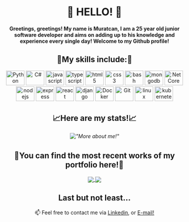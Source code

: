 ### 
<h1 align="center">👋 HELLO! 👋</h1>

<h4 align="center">Greetings, greetings! My name is Muratcan, I am a 25 year old junior software developer and aims on adding up to his knowledge and experience every single day! Welcome to my Github profile!</h4>

<h2 align="center">🎼My skills include:🎼</h2>
<p align="center">
	<img title="Python" alt="Python" src="https://cdn.jsdelivr.net/gh/devicons/devicon/icons/python/python-original.svg" width="50" height="40" />
	<img title="C#" alt="C#" src="https://cdn.jsdelivr.net/gh/devicons/devicon/icons/csharp/csharp-original.svg" width="50" height="40" />
	<img title="javascript" alt="javascript" src="https://cdn.jsdelivr.net/gh/devicons/devicon/icons/javascript/javascript-original.svg" width="50" height="40" />
	<img title="typescript" alt="typescript" src="https://cdn.jsdelivr.net/gh/devicons/devicon/icons/typescript/typescript-original.svg" width="50" height="40" />
	<img title="html5" alt="html5" src="https://cdn.jsdelivr.net/gh/devicons/devicon/icons/html5/html5-original.svg" width="50" height="40" />
	<img title="css3" alt="css3" src="https://cdn.jsdelivr.net/gh/devicons/devicon/icons/css3/css3-original.svg" width="50" height="40"/>
	<img title="bash" alt="bash" src="https://cdn.jsdelivr.net/gh/devicons/devicon/icons/bash/bash-original.svg" width="50" height="40"/>
	<img title="mongodb" alt="mongodb" src="https://cdn.jsdelivr.net/gh/devicons/devicon/icons/mongodb/mongodb-original.svg" width="50" height="40" />
	<img title="Net Core" alt="Net Core" src="https://cdn.jsdelivr.net/gh/devicons/devicon/icons/dotnetcore/dotnetcore-original.svg" width="50" height="40" />
	<img title="nodejs" alt="nodejs" src="https://cdn.jsdelivr.net/gh/devicons/devicon/icons/nodejs/nodejs-original.svg" width="50" height="40" />	
	<img title="express" alt="express" src="https://cdn.jsdelivr.net/gh/devicons/devicon/icons/express/express-original.svg" width="50" height="40" />
	<img title="react" alt="react" src="https://cdn.jsdelivr.net/gh/devicons/devicon/icons/react/react-original.svg" width="50" height="40" />
	<img title="django" alt="django" src="https://cdn.jsdelivr.net/gh/devicons/devicon/icons/django/django-original.svg" width="50" height="40" />
	<img title="Docker" alt="Docker" src="https://cdn.jsdelivr.net/gh/devicons/devicon/icons/docker/docker-original.svg" width="50" height="40" />
	<img title="Git" alt="Git" src="https://cdn.jsdelivr.net/gh/devicons/devicon/icons/git/git-original.svg" width="50" height="40" />
	<img title="linux" alt="linux" src="https://cdn.jsdelivr.net/gh/devicons/devicon/icons/linux/linux-original.svg" width="50" height="40" />	
	<img title="kubernetes" alt="kubernetes" src="https://cdn.jsdelivr.net/gh/devicons/devicon/icons/kubernetes/kubernetes-original.svg" width="50" height="40" />	
</p>

<h2 align="center">📈Here are my stats!📈</h2>

<h6 align="center">
  
!["More about me!"](https://github-readme-stats.vercel.app/api?username=muratcansarkalkan&show_icons=true&theme=synthwave)
  
</h6>
  
<h2 align="center">🧬You can find the most recent works of my portfolio here!🧬</h2>
<p align="center">
  <a href="https://github.com/muratcansarkalkan/ProductScrape">
  <img align="center" src="https://github-readme-stats.vercel.app/api/pin/?username=muratcansarkalkan&repo=ProductScrape" />
</a>
<a href="https://github.com/muratcansarkalkan/ESPN-BottomLine-Scraper">
  <img align="center" src="https://github-readme-stats.vercel.app/api/pin/?username=muratcansarkalkan&repo=ESPN-BottomLine-Scraper" />
</a>
</p>
<h2 align="center">Last but not least...</h2>
<p  align="center">📫 Feel free to contact me via <a href="https://www.linkedin.com/in/muratcansarkalkan">Linkedin</a>, or <a href="mailto:muratcansarkalkan@gmail.com">E-mail!</a></p>

<!--
**muratcansarkalkan/muratcansarkalkan** is a ✨ _special_ ✨ repository because its `README.md` (this file) appears on your GitHub profile.

Here are some ideas to get you started:

- 🔭 I’m currently working on ...
- 🌱 I’m currently learning ...
- 👯 I’m looking to collaborate on ...
- 🤔 I’m looking for help with ...
- 💬 Ask me about ...
- 📫 How to reach me: ...
- 😄 Pronouns: ...
- ⚡ Fun fact: ...
-->

